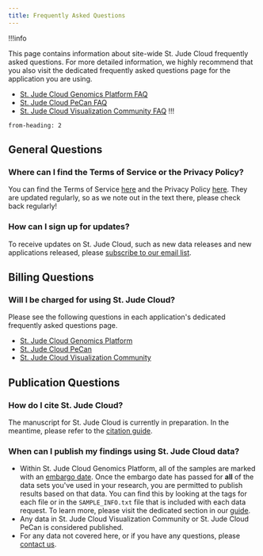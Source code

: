 ```yaml
---
title: Frequently Asked Questions
---
```



!!!info

This page contains information about site-wide St. Jude Cloud frequently asked questions. For more detailed information, we highly recommend that you also visit the dedicated frequently asked questions page for the application you are using.

* [St. Jude Cloud Genomics
    Platform FAQ](../genomics-platform/faq)
* [St. Jude Cloud
    PeCan FAQ](../pecan/faq)
* [St. Jude Cloud Visualization
    Community FAQ](../visualization-community/faq)
!!!

```toc
from-heading: 2
```

## General Questions

### Where can I find the Terms of Service or the Privacy Policy?

You can find the Terms of Service [here](https://stjude.cloud/terms-of-use) and
the Privacy Policy [here](https://stjude.cloud/privacy-policy). They are updated
regularly, so as we note out in the text there, please check back regularly!

### How can I sign up for updates?

To receive updates on St. Jude Cloud, such as new data releases and new
applications released, please [subscribe to our email
list](https://hospital.stjude.org/apps/forms/fb/st-jude-cloud-subscribe/).

## Billing Questions

### Will I be charged for using St. Jude Cloud?

Please see the following questions in each application's dedicated frequently
asked questions page.

* [St. Jude Cloud Genomics
  Platform](../genomics-platform/faq/#will-i-be-charged-for-using-st-jude-cloud-genomics-platform)
* [St. Jude Cloud
  PeCan](../pecan/faq/#will-i-be-charged-for-using-st-jude-cloud-pecan)
* [St. Jude Cloud Visualization
  Community](../visualization-community/faq/#will-i-be-charged-for-using-st-jude-cloud-visualization-community)

## Publication Questions

### How do I cite St. Jude Cloud?

The manuscript for St. Jude Cloud is currently in preparation. In the
meantime, please refer to the [citation guide](../citing-stjude-cloud).

### When can I publish my findings using St. Jude Cloud data?

* Within St. Jude Cloud Genomics Platform, all of the samples are marked with an [embargo
date](../genomics-platform/requesting-data/glossary#embargo-date). Once the embargo date has passed for **all** of the data sets you've used in your research, you are permitted to publish results based on that data. You
can find this by looking at the tags for each file or in the `SAMPLE_INFO.txt`
file that is included with each data request. To learn more, please visit the dedicated section in our [guide](../genomics-platform/requesting-data/about-our-data/#standard-metadata).
* Any data in St. Jude Cloud Visualization Community or St. Jude Cloud PeCan is considered published.
* For any data not covered here, or if you have any questions, please [contact us](mailto:support@stjude.cloud).

